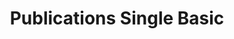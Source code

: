 ---
lang: en-US
title: Publications Single Basic
description:
pageHeader: true
layout: DoiPublicationsSingleBasic
---